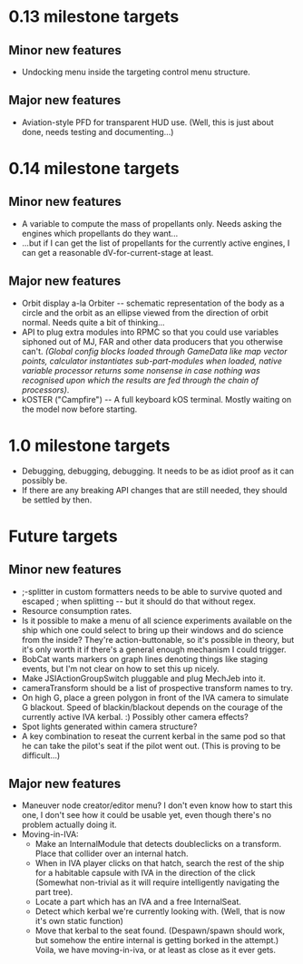 # 0.13 milestone targets

## Minor new features

* Undocking menu inside the targeting control menu structure.

## Major new features

* Aviation-style PFD for transparent HUD use. (Well, this is just about done, needs testing and documenting...)

# 0.14 milestone targets

## Minor new features

* A variable to compute the mass of propellants only. Needs asking the engines which propellants do they want...
* ...but if I can get the list of propellants for the currently active engines, I can get a reasonable dV-for-current-stage at least.

## Major new features

* Orbit display a-la Orbiter -- schematic representation of the body as a circle and the orbit as an ellipse viewed from the direction of orbit normal. Needs quite a bit of thinking...
* API to plug extra modules into RPMC so that you could use variables siphoned out of MJ, FAR and other data producers that you otherwise can't. *(Global config blocks loaded through GameData like map vector points, calculator instantiates sub-part-modules when loaded, native variable processor returns some nonsense in case nothing was recognised upon which the results are fed through the chain of processors)*.
* kOSTER ("Campfire") -- A full keyboard kOS terminal. Mostly waiting on the model now before starting.

# 1.0 milestone targets

* Debugging, debugging, debugging. It needs to be as idiot proof as it can possibly be.
* If there are any breaking API changes that are still needed, they should be settled by then.

# Future targets

## Minor new features

* ;-splitter in custom formatters needs to be able to survive quoted and escaped ; when splitting -- but it should do that without regex.
* Resource consumption rates.
* Is it possible to make a menu of all science experiments available on the ship which one could select to bring up their windows and do science from the inside? They're action-buttonable, so it's possible in theory, but it's only worth it if there's a general enough mechanism I could trigger.
* BobCat wants markers on graph lines denoting things like staging events, but I'm not clear on how to set this up nicely.
* Make JSIActionGroupSwitch pluggable and plug MechJeb into it.
* cameraTransform should be a list of prospective transform names to try.
* On high G, place a green polygon in front of the IVA camera to simulate G blackout. Speed of blackin/blackout depends on the courage of the currently active IVA kerbal. :) Possibly other camera effects?
* Spot lights generated within camera structure?
* A key combination to reseat the current kerbal in the same pod so that he can take the pilot's seat if the pilot went out. (This is proving to be difficult...)

## Major new features

* Maneuver node creator/editor menu? I don't even know how to start this one, I don't see how it could be usable yet, even though there's no problem actually doing it.
* Moving-in-IVA:
    * Make an InternalModule that detects doubleclicks on a transform. Place that collider over an internal hatch.
    * When in IVA player clicks on that hatch, search the rest of the ship for a habitable capsule with IVA in the direction of the click (Somewhat non-trivial as it will require intelligently navigating the part tree).
    * Locate a part which has an IVA and a free InternalSeat.
    * Detect which kerbal we're currently looking with. (Well, that is now it's own static function)
    * Move that kerbal to the seat found. (Despawn/spawn should work, but somehow the entire internal is getting borked in the attempt.)
      Voila, we have moving-in-iva, or at least as close as it ever gets.
